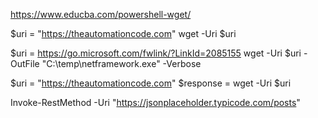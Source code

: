 https://www.educba.com/powershell-wget/

$uri = "https://theautomationcode.com"
wget -Uri $uri

$uri = https://go.microsoft.com/fwlink/?LinkId=2085155
wget -Uri $uri -OutFile "C:\temp\netframework.exe" -Verbose

$uri = "https://theautomationcode.com"
$response = wget -Uri $uri

Invoke-RestMethod -Uri "https://jsonplaceholder.typicode.com/posts"

